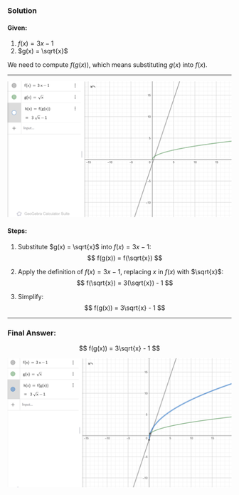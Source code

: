 ### Solution

#### Given:
1. $f(x) = 3x - 1$
2. $g(x) = \sqrt{x}$

We need to compute $f(g(x))$, which means substituting $g(x)$ into $f(x)$.

---

![alt text](image.png)

#### Steps:
1. Substitute $g(x) = \sqrt{x}$ into $f(x) = 3x - 1$:
   $$ f(g(x)) = f(\sqrt{x}) $$

2. Apply the definition of $f(x) = 3x - 1$, replacing $x$ in $f(x)$ with $\sqrt{x}$:
   $$ f(\sqrt{x}) = 3(\sqrt{x}) - 1 $$

3. Simplify:
   $$ f(g(x)) = 3\sqrt{x} - 1 $$

---

### Final Answer:
$$ f(g(x)) = 3\sqrt{x} - 1 $$



![alt text](image-1.png)
